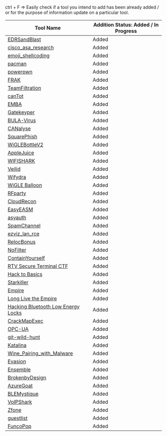 ctrl + F => Easily check if a tool you intend to add has been already added / or for the purpose of information update on a particular tool.

|   Tool Name           | Addition Status: Added / In Progress                    |
|-----------------------|---------------------------------------------------------|
| [EDRSandBlast](https://github.com/DefconParrot/DefconArsenalTools/blob/main/exploitation/DC30/EDRSandBlast.md) |      Added |
| [cisco_asa_research](https://github.com/DefconParrot/DefconArsenalTools/blob/main/exploitation/DC30/cisco_asa_research.md) | Added  |
| [emoji_shellcoding](https://github.com/DefconParrot/DefconArsenalTools/blob/main/exploitation/DC30/emoji_shellcoding.md)     |      Added                            |
| [pacman](https://github.com/DefconParrot/DefconArsenalTools/blob/main/exploitation/DC30/pacman.md) | Added |
| [powerpwn](https://github.com/DefconParrot/DefconArsenalTools/blob/main/exploitation/DC30/powerpwn.md) | Added |
| [FRAK](https://github.com/DefconParrot/DefconArsenalTools/blob/main/frameworks/DC20/FRAK.md) | Added |
| [TeamFiltration](https://github.com/DefconParrot/DefconArsenalTools/blob/main/frameworks/DC30/TeamFiltration.md) | Added |
| [canTot](https://github.com/DefconParrot/DefconArsenalTools/blob/main/frameworks/DC30/canTot.md) | Added |
| [EMBA](https://github.com/DefconParrot/DefconArsenalTools/blob/main/hardening/DC30/EMBA.md) | Added |
| [Gatekeyper](https://github.com/DefconParrot/DefconArsenalTools/blob/main/lock_picking/DC26/Gatekeyper.md) | Added |
| [BULA-Virus](https://github.com/DefconParrot/DefconArsenalTools/blob/main/malware_research/DC30/BULA-Virus.md) | Added |
| [CANalyse](https://github.com/DefconParrot/DefconArsenalTools/blob/main/network_attacks/DC30/CANalyse.md) | Added |
| [SquarePhish](https://github.com/DefconParrot/DefconArsenalTools/blob/main/phishing/DC30/SquarePhish.md) | Added |
| [WiGLEBottleV2](https://github.com/DefconParrot/DefconArsenalTools/blob/main/radio-frequency/DC31/BT-BLE/AppleJuice.md) | Added |
| [AppleJuice](https://github.com/DefconParrot/DefconArsenalTools/blob/main/radio-frequency/DC31/wardriving/RPi4_WigleBottle_v2.md) | Added |
| [WIFISHARK](<https://github.com/DefconParrot/DefconArsenalTools/blob/main/radio-frequency/DC31/802.11 WIFI/WIFISHARK.md>) | Added |
| [Veilid](https://github.com/DefconParrot/DefconArsenalTools/blob/main/P2P/DC31/Veilid.md) | Added |
| [Wifydra](https://github.com/DefconParrot/DefconArsenalTools/blob/main/radio-frequency/DC31/wardriving/The_Wifydra.md) | Added |
| [WiGLE Balloon](https://github.com/DefconParrot/DefconArsenalTools/blob/main/radio-frequency/DC31/wardriving/Wigle_Balloon.md) | Added |
| [RFparty](https://github.com/DefconParrot/DefconArsenalTools/blob/main/radio-frequency/DC31/802.11%WIFI/rfparty-xyz.md) | Added |
| [CloudRecon](https://github.com/DefconParrot/DefconArsenalTools/blob/main/network_analysis/DC31/CloudRecon.md) | Added |
| [EasyEASM](https://github.com/DefconParrot/DefconArsenalTools/blob/main/frameworks/DC31/EasyEASM.md) | Added |
| [asyauth](https://github.com/DefconParrot/DefconArsenalTools/blob/main/network_attacks/DC31/asyauth.md) | Added |
| [SpamChannel](https://github.com/DefconParrot/DefconArsenalTools/blob/main/exploitation/DC31/SpamChannel.md) | Added  |
| [ezviz_lan_rce](https://github.com/DefconParrot/DefconArsenalTools/blob/main/network_attacks/DC31/ezviz_lan_rce.md) |Added |
| [RelocBonus](https://github.com/DefconParrot/DefconArsenalTools/blob/main/exploitation/DC26/RelocBonus.md) | Added  |
| [NoFilter](https://github.com/DefconParrot/DefconArsenalTools/blob/main/exploitation/DC31/NoFilter.md) | Added  |
| [ContainYourself](https://github.com/DefconParrot/DefconArsenalTools/blob/main/exploitation/DC31/ContainYourself.md) | Added  |
| [RTV Secure Terminal CTF](https://github.com/DefconParrot/DefconArsenalTools/blob/main/CTF/DC31/RTV_Secure_Terminal_CTF.md) | Added | 
| [Hack to Basics](https://github.com/DefconParrot/DefconArsenalTools/blob/main/frameworks/DC27/Hack%20to%20Basics.md) | Added | 
| [Starkiller](https://github.com/DefconParrot/DefconArsenalTools/blob/main/frameworks/DC28/Starkiller.md) | Added | 
| [Empire](https://github.com/DefconParrot/DefconArsenalTools/blob/main/frameworks/DC30/Empire.md) | Added | 
| [Long Live the Empire](https://github.com/DefconParrot/DefconArsenalTools/blob/main/frameworks/DC31/Long_Live_the_Empire.md) | Added | 
| [Hacking Bluetooth Low Energy Locks](https://github.com/DefconParrot/DefconArsenalTools/blob/main/radio-frequency/DC24/Hacking_BLE_Locks.md) | Added | 
| [CrackMapExec](https://github.com/DefconParrot/DefconArsenalTools/blob/main/network_attacks/DC24/CrackMapExec.md) | Added |
| [OPC-UA](https://github.com/DefconParrot/DefconArsenalTools/blob/main/frameworks/DC31/OPC-UA.md) | Added |
| [git-wild-hunt](https://github.com/DefconParrot/DefconArsenalTools/blob/main/credential_scanning/DC29/git-wild-hunt.md) | Added |
| [Katalina](https://github.com/DefconParrot/DefconArsenalTools/blob/main/malware_research/DC31/Katalina.md) | Added |
| [Wine_Pairing_with_Malware](https://github.com/DefconParrot/DefconArsenalTools/blob/main/malware_research/DC31/Wine_Pairing_with_Malware.md) | Added |
| [Evasion](https://github.com/DefconParrot/DefconArsenalTools/blob/main/Evasion/DC30/AceLdr.md) | Added |
| [Ensemble](https://github.com/DefconParrot/DefconArsenalTools/blob/main/uncategorized/DC31/Ensemble.md) | Added |
| [BrokenbyDesign](https://github.com/DefconParrot/DefconArsenalTools/blob/main/Cloud/DC30/brokenbydesign-azure.md) | Added |
| [AzureGoat](https://github.com/DefconParrot/DefconArsenalTools/blob/main/Cloud/DC30/AzureGoat.md) | Added |
| [BLEMystique](https://github.com/DefconParrot/DefconArsenalTools/blob/main/radio-frequency/DC26/BLEMystique.md) | Added |
| [VoIPShark](https://github.com/DefconParrot/DefconArsenalTools/blob/mainnetwork_analysis/DCChina1/VoIPShark.md) | Added |
| [Zfone](https://github.com/DefconParrot/DefconArsenalTools/blob/mainnetwork_analysis/Telephony/DC15/zphone.md) | Added |
| [guestlist](https://github.com/DefconParrot/DefconArsenalTools/blob/main/exploitation/DC31/guestlist.md) | Added |
| [FuncoPop](https://github.com/DefconParrot/DefconArsenalTools/blob/main/Cloud/DC31/FuncoPop.md) | Added |
